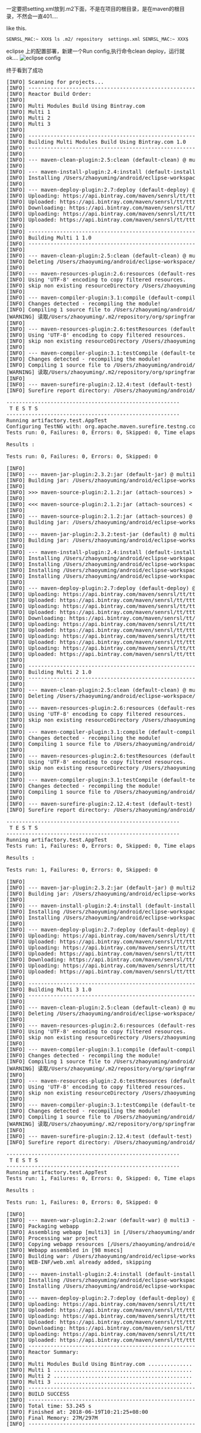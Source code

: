 一定要把setting.xml放到.m2下面，不是在项目的根目录，是在maven的根目录，不然会一直401....

like this.

`SENRSL_MAC:~ XXX$ ls .m2/
repository	settings.xml
SENRSL_MAC:~ XXX$ `

eclipse 上的配置部署，新建一个Run config,执行命令clean deploy，运行就ok....
![eclipse config](https://github.com/senRsl/bintray-examples/raw/master/doc/deploy.png)

终于看到了成功

<pre>
[INFO] Scanning for projects...
[INFO] ------------------------------------------------------------------------
[INFO] Reactor Build Order:
[INFO] 
[INFO] Multi Modules Build Using Bintray.com
[INFO] Multi 1
[INFO] Multi 2
[INFO] Multi 3
[INFO]                                                                         
[INFO] ------------------------------------------------------------------------
[INFO] Building Multi Modules Build Using Bintray.com 1.0
[INFO] ------------------------------------------------------------------------
[INFO] 
[INFO] --- maven-clean-plugin:2.5:clean (default-clean) @ multi ---
[INFO] 
[INFO] --- maven-install-plugin:2.4:install (default-install) @ multi ---
[INFO] Installing /Users/zhaoyuming/android/eclipse-workspace/bintray-examples/maven-example/pom.xml to /Users/zhaoyuming/.m2/repository/org/jfrog/example/bintray/maven/multi/1.0/multi-1.0.pom
[INFO] 
[INFO] --- maven-deploy-plugin:2.7:deploy (default-deploy) @ multi ---
[INFO] Uploading: https://api.bintray.com/maven/senrsl/tt/tttttt/;publish=1/org/jfrog/example/bintray/maven/multi/1.0/multi-1.0.pom
[INFO] Uploaded: https://api.bintray.com/maven/senrsl/tt/tttttt/;publish=1/org/jfrog/example/bintray/maven/multi/1.0/multi-1.0.pom (4 KB at 1.2 KB/sec)
[INFO] Downloading: https://api.bintray.com/maven/senrsl/tt/tttttt/;publish=1/org/jfrog/example/bintray/maven/multi/maven-metadata.xml
[INFO] Uploading: https://api.bintray.com/maven/senrsl/tt/tttttt/;publish=1/org/jfrog/example/bintray/maven/multi/maven-metadata.xml
[INFO] Uploaded: https://api.bintray.com/maven/senrsl/tt/tttttt/;publish=1/org/jfrog/example/bintray/maven/multi/maven-metadata.xml (312 B at 0.3 KB/sec)
[INFO]                                                                         
[INFO] ------------------------------------------------------------------------
[INFO] Building Multi 1 1.0
[INFO] ------------------------------------------------------------------------
[INFO] 
[INFO] --- maven-clean-plugin:2.5:clean (default-clean) @ multi1 ---
[INFO] Deleting /Users/zhaoyuming/android/eclipse-workspace/bintray-examples/maven-example/multi1/target
[INFO] 
[INFO] --- maven-resources-plugin:2.6:resources (default-resources) @ multi1 ---
[INFO] Using 'UTF-8' encoding to copy filtered resources.
[INFO] skip non existing resourceDirectory /Users/zhaoyuming/android/eclipse-workspace/bintray-examples/maven-example/multi1/src/main/resources
[INFO] 
[INFO] --- maven-compiler-plugin:3.1:compile (default-compile) @ multi1 ---
[INFO] Changes detected - recompiling the module!
[INFO] Compiling 1 source file to /Users/zhaoyuming/android/eclipse-workspace/bintray-examples/maven-example/multi1/target/classes
[WARNING] 读取/Users/zhaoyuming/.m2/repository/org/springframework/spring-beans/2.5.6/spring-beans-2.5.6.jar时出错; invalid LOC header (bad signature)
[INFO] 
[INFO] --- maven-resources-plugin:2.6:testResources (default-testResources) @ multi1 ---
[INFO] Using 'UTF-8' encoding to copy filtered resources.
[INFO] skip non existing resourceDirectory /Users/zhaoyuming/android/eclipse-workspace/bintray-examples/maven-example/multi1/src/test/resources
[INFO] 
[INFO] --- maven-compiler-plugin:3.1:testCompile (default-testCompile) @ multi1 ---
[INFO] Changes detected - recompiling the module!
[INFO] Compiling 1 source file to /Users/zhaoyuming/android/eclipse-workspace/bintray-examples/maven-example/multi1/target/test-classes
[WARNING] 读取/Users/zhaoyuming/.m2/repository/org/springframework/spring-beans/2.5.6/spring-beans-2.5.6.jar时出错; invalid LOC header (bad signature)
[INFO] 
[INFO] --- maven-surefire-plugin:2.12.4:test (default-test) @ multi1 ---
[INFO] Surefire report directory: /Users/zhaoyuming/android/eclipse-workspace/bintray-examples/maven-example/multi1/target/surefire-reports

-------------------------------------------------------
 T E S T S
-------------------------------------------------------
Running artifactory.test.AppTest
Configuring TestNG with: org.apache.maven.surefire.testng.conf.TestNGMapConfigurator@25f38edc
Tests run: 0, Failures: 0, Errors: 0, Skipped: 0, Time elapsed: 0.288 sec

Results :

Tests run: 0, Failures: 0, Errors: 0, Skipped: 0

[INFO] 
[INFO] --- maven-jar-plugin:2.3.2:jar (default-jar) @ multi1 ---
[INFO] Building jar: /Users/zhaoyuming/android/eclipse-workspace/bintray-examples/maven-example/multi1/target/multi1-1.0.jar
[INFO] 
[INFO] >>> maven-source-plugin:2.1.2:jar (attach-sources) > generate-sources @ multi1 >>>
[INFO] 
[INFO] <<< maven-source-plugin:2.1.2:jar (attach-sources) < generate-sources @ multi1 <<<
[INFO] 
[INFO] --- maven-source-plugin:2.1.2:jar (attach-sources) @ multi1 ---
[INFO] Building jar: /Users/zhaoyuming/android/eclipse-workspace/bintray-examples/maven-example/multi1/target/multi1-1.0-sources.jar
[INFO] 
[INFO] --- maven-jar-plugin:2.3.2:test-jar (default) @ multi1 ---
[INFO] Building jar: /Users/zhaoyuming/android/eclipse-workspace/bintray-examples/maven-example/multi1/target/multi1-1.0-tests.jar
[INFO] 
[INFO] --- maven-install-plugin:2.4:install (default-install) @ multi1 ---
[INFO] Installing /Users/zhaoyuming/android/eclipse-workspace/bintray-examples/maven-example/multi1/target/multi1-1.0.jar to /Users/zhaoyuming/.m2/repository/org/jfrog/example/bintray/maven/multi1/1.0/multi1-1.0.jar
[INFO] Installing /Users/zhaoyuming/android/eclipse-workspace/bintray-examples/maven-example/multi1/pom.xml to /Users/zhaoyuming/.m2/repository/org/jfrog/example/bintray/maven/multi1/1.0/multi1-1.0.pom
[INFO] Installing /Users/zhaoyuming/android/eclipse-workspace/bintray-examples/maven-example/multi1/target/multi1-1.0-sources.jar to /Users/zhaoyuming/.m2/repository/org/jfrog/example/bintray/maven/multi1/1.0/multi1-1.0-sources.jar
[INFO] Installing /Users/zhaoyuming/android/eclipse-workspace/bintray-examples/maven-example/multi1/target/multi1-1.0-tests.jar to /Users/zhaoyuming/.m2/repository/org/jfrog/example/bintray/maven/multi1/1.0/multi1-1.0-tests.jar
[INFO] 
[INFO] --- maven-deploy-plugin:2.7:deploy (default-deploy) @ multi1 ---
[INFO] Uploading: https://api.bintray.com/maven/senrsl/tt/tttttt/;publish=1/org/jfrog/example/bintray/maven/multi1/1.0/multi1-1.0.jar
[INFO] Uploaded: https://api.bintray.com/maven/senrsl/tt/tttttt/;publish=1/org/jfrog/example/bintray/maven/multi1/1.0/multi1-1.0.jar (3 KB at 2.9 KB/sec)
[INFO] Uploading: https://api.bintray.com/maven/senrsl/tt/tttttt/;publish=1/org/jfrog/example/bintray/maven/multi1/1.0/multi1-1.0.pom
[INFO] Uploaded: https://api.bintray.com/maven/senrsl/tt/tttttt/;publish=1/org/jfrog/example/bintray/maven/multi1/1.0/multi1-1.0.pom (3 KB at 2.6 KB/sec)
[INFO] Downloading: https://api.bintray.com/maven/senrsl/tt/tttttt/;publish=1/org/jfrog/example/bintray/maven/multi1/maven-metadata.xml
[INFO] Uploading: https://api.bintray.com/maven/senrsl/tt/tttttt/;publish=1/org/jfrog/example/bintray/maven/multi1/maven-metadata.xml
[INFO] Uploaded: https://api.bintray.com/maven/senrsl/tt/tttttt/;publish=1/org/jfrog/example/bintray/maven/multi1/maven-metadata.xml (313 B at 0.3 KB/sec)
[INFO] Uploading: https://api.bintray.com/maven/senrsl/tt/tttttt/;publish=1/org/jfrog/example/bintray/maven/multi1/1.0/multi1-1.0-sources.jar
[INFO] Uploaded: https://api.bintray.com/maven/senrsl/tt/tttttt/;publish=1/org/jfrog/example/bintray/maven/multi1/1.0/multi1-1.0-sources.jar (819 B at 0.8 KB/sec)
[INFO] Uploading: https://api.bintray.com/maven/senrsl/tt/tttttt/;publish=1/org/jfrog/example/bintray/maven/multi1/1.0/multi1-1.0-tests.jar
[INFO] Uploaded: https://api.bintray.com/maven/senrsl/tt/tttttt/;publish=1/org/jfrog/example/bintray/maven/multi1/1.0/multi1-1.0-tests.jar (3 KB at 2.6 KB/sec)
[INFO]                                                                         
[INFO] ------------------------------------------------------------------------
[INFO] Building Multi 2 1.0
[INFO] ------------------------------------------------------------------------
[INFO] 
[INFO] --- maven-clean-plugin:2.5:clean (default-clean) @ multi2 ---
[INFO] Deleting /Users/zhaoyuming/android/eclipse-workspace/bintray-examples/maven-example/multi2/target
[INFO] 
[INFO] --- maven-resources-plugin:2.6:resources (default-resources) @ multi2 ---
[INFO] Using 'UTF-8' encoding to copy filtered resources.
[INFO] skip non existing resourceDirectory /Users/zhaoyuming/android/eclipse-workspace/bintray-examples/maven-example/multi2/src/main/resources
[INFO] 
[INFO] --- maven-compiler-plugin:3.1:compile (default-compile) @ multi2 ---
[INFO] Changes detected - recompiling the module!
[INFO] Compiling 1 source file to /Users/zhaoyuming/android/eclipse-workspace/bintray-examples/maven-example/multi2/target/classes
[INFO] 
[INFO] --- maven-resources-plugin:2.6:testResources (default-testResources) @ multi2 ---
[INFO] Using 'UTF-8' encoding to copy filtered resources.
[INFO] skip non existing resourceDirectory /Users/zhaoyuming/android/eclipse-workspace/bintray-examples/maven-example/multi2/src/test/resources
[INFO] 
[INFO] --- maven-compiler-plugin:3.1:testCompile (default-testCompile) @ multi2 ---
[INFO] Changes detected - recompiling the module!
[INFO] Compiling 1 source file to /Users/zhaoyuming/android/eclipse-workspace/bintray-examples/maven-example/multi2/target/test-classes
[INFO] 
[INFO] --- maven-surefire-plugin:2.12.4:test (default-test) @ multi2 ---
[INFO] Surefire report directory: /Users/zhaoyuming/android/eclipse-workspace/bintray-examples/maven-example/multi2/target/surefire-reports

-------------------------------------------------------
 T E S T S
-------------------------------------------------------
Running artifactory.test.AppTest
Tests run: 1, Failures: 0, Errors: 0, Skipped: 0, Time elapsed: 0.053 sec

Results :

Tests run: 1, Failures: 0, Errors: 0, Skipped: 0

[INFO] 
[INFO] --- maven-jar-plugin:2.3.2:jar (default-jar) @ multi2 ---
[INFO] Building jar: /Users/zhaoyuming/android/eclipse-workspace/bintray-examples/maven-example/multi2/target/multi2-1.0.jar
[INFO] 
[INFO] --- maven-install-plugin:2.4:install (default-install) @ multi2 ---
[INFO] Installing /Users/zhaoyuming/android/eclipse-workspace/bintray-examples/maven-example/multi2/target/multi2-1.0.jar to /Users/zhaoyuming/.m2/repository/org/jfrog/example/bintray/maven/multi2/1.0/multi2-1.0.jar
[INFO] Installing /Users/zhaoyuming/android/eclipse-workspace/bintray-examples/maven-example/multi2/pom.xml to /Users/zhaoyuming/.m2/repository/org/jfrog/example/bintray/maven/multi2/1.0/multi2-1.0.pom
[INFO] 
[INFO] --- maven-deploy-plugin:2.7:deploy (default-deploy) @ multi2 ---
[INFO] Uploading: https://api.bintray.com/maven/senrsl/tt/tttttt/;publish=1/org/jfrog/example/bintray/maven/multi2/1.0/multi2-1.0.jar
[INFO] Uploaded: https://api.bintray.com/maven/senrsl/tt/tttttt/;publish=1/org/jfrog/example/bintray/maven/multi2/1.0/multi2-1.0.jar (3 KB at 2.2 KB/sec)
[INFO] Uploading: https://api.bintray.com/maven/senrsl/tt/tttttt/;publish=1/org/jfrog/example/bintray/maven/multi2/1.0/multi2-1.0.pom
[INFO] Uploaded: https://api.bintray.com/maven/senrsl/tt/tttttt/;publish=1/org/jfrog/example/bintray/maven/multi2/1.0/multi2-1.0.pom (966 B at 0.9 KB/sec)
[INFO] Downloading: https://api.bintray.com/maven/senrsl/tt/tttttt/;publish=1/org/jfrog/example/bintray/maven/multi2/maven-metadata.xml
[INFO] Uploading: https://api.bintray.com/maven/senrsl/tt/tttttt/;publish=1/org/jfrog/example/bintray/maven/multi2/maven-metadata.xml
[INFO] Uploaded: https://api.bintray.com/maven/senrsl/tt/tttttt/;publish=1/org/jfrog/example/bintray/maven/multi2/maven-metadata.xml (313 B at 0.2 KB/sec)
[INFO]                                                                         
[INFO] ------------------------------------------------------------------------
[INFO] Building Multi 3 1.0
[INFO] ------------------------------------------------------------------------
[INFO] 
[INFO] --- maven-clean-plugin:2.5:clean (default-clean) @ multi3 ---
[INFO] Deleting /Users/zhaoyuming/android/eclipse-workspace/bintray-examples/maven-example/multi3/target
[INFO] 
[INFO] --- maven-resources-plugin:2.6:resources (default-resources) @ multi3 ---
[INFO] Using 'UTF-8' encoding to copy filtered resources.
[INFO] skip non existing resourceDirectory /Users/zhaoyuming/android/eclipse-workspace/bintray-examples/maven-example/multi3/src/main/resources
[INFO] 
[INFO] --- maven-compiler-plugin:3.1:compile (default-compile) @ multi3 ---
[INFO] Changes detected - recompiling the module!
[INFO] Compiling 1 source file to /Users/zhaoyuming/android/eclipse-workspace/bintray-examples/maven-example/multi3/target/classes
[WARNING] 读取/Users/zhaoyuming/.m2/repository/org/springframework/spring-beans/2.5.6/spring-beans-2.5.6.jar时出错; invalid LOC header (bad signature)
[INFO] 
[INFO] --- maven-resources-plugin:2.6:testResources (default-testResources) @ multi3 ---
[INFO] Using 'UTF-8' encoding to copy filtered resources.
[INFO] skip non existing resourceDirectory /Users/zhaoyuming/android/eclipse-workspace/bintray-examples/maven-example/multi3/src/test/resources
[INFO] 
[INFO] --- maven-compiler-plugin:3.1:testCompile (default-testCompile) @ multi3 ---
[INFO] Changes detected - recompiling the module!
[INFO] Compiling 1 source file to /Users/zhaoyuming/android/eclipse-workspace/bintray-examples/maven-example/multi3/target/test-classes
[WARNING] 读取/Users/zhaoyuming/.m2/repository/org/springframework/spring-beans/2.5.6/spring-beans-2.5.6.jar时出错; invalid LOC header (bad signature)
[INFO] 
[INFO] --- maven-surefire-plugin:2.12.4:test (default-test) @ multi3 ---
[INFO] Surefire report directory: /Users/zhaoyuming/android/eclipse-workspace/bintray-examples/maven-example/multi3/target/surefire-reports

-------------------------------------------------------
 T E S T S
-------------------------------------------------------
Running artifactory.test.AppTest
Tests run: 1, Failures: 0, Errors: 0, Skipped: 0, Time elapsed: 0.04 sec

Results :

Tests run: 1, Failures: 0, Errors: 0, Skipped: 0

[INFO] 
[INFO] --- maven-war-plugin:2.2:war (default-war) @ multi3 ---
[INFO] Packaging webapp
[INFO] Assembling webapp [multi3] in [/Users/zhaoyuming/android/eclipse-workspace/bintray-examples/maven-example/multi3/target/multi3-1.0]
[INFO] Processing war project
[INFO] Copying webapp resources [/Users/zhaoyuming/android/eclipse-workspace/bintray-examples/maven-example/multi3/src/main/webapp]
[INFO] Webapp assembled in [98 msecs]
[INFO] Building war: /Users/zhaoyuming/android/eclipse-workspace/bintray-examples/maven-example/multi3/target/multi3-1.0.war
[INFO] WEB-INF/web.xml already added, skipping
[INFO] 
[INFO] --- maven-install-plugin:2.4:install (default-install) @ multi3 ---
[INFO] Installing /Users/zhaoyuming/android/eclipse-workspace/bintray-examples/maven-example/multi3/target/multi3-1.0.war to /Users/zhaoyuming/.m2/repository/org/jfrog/example/bintray/maven/multi3/1.0/multi3-1.0.war
[INFO] Installing /Users/zhaoyuming/android/eclipse-workspace/bintray-examples/maven-example/multi3/pom.xml to /Users/zhaoyuming/.m2/repository/org/jfrog/example/bintray/maven/multi3/1.0/multi3-1.0.pom
[INFO] 
[INFO] --- maven-deploy-plugin:2.7:deploy (default-deploy) @ multi3 ---
[INFO] Uploading: https://api.bintray.com/maven/senrsl/tt/tttttt/;publish=1/org/jfrog/example/bintray/maven/multi3/1.0/multi3-1.0.war
[INFO] Uploaded: https://api.bintray.com/maven/senrsl/tt/tttttt/;publish=1/org/jfrog/example/bintray/maven/multi3/1.0/multi3-1.0.war (2511 KB at 516.6 KB/sec)
[INFO] Uploading: https://api.bintray.com/maven/senrsl/tt/tttttt/;publish=1/org/jfrog/example/bintray/maven/multi3/1.0/multi3-1.0.pom
[INFO] Uploaded: https://api.bintray.com/maven/senrsl/tt/tttttt/;publish=1/org/jfrog/example/bintray/maven/multi3/1.0/multi3-1.0.pom (3 KB at 2.2 KB/sec)
[INFO] Downloading: https://api.bintray.com/maven/senrsl/tt/tttttt/;publish=1/org/jfrog/example/bintray/maven/multi3/maven-metadata.xml
[INFO] Uploading: https://api.bintray.com/maven/senrsl/tt/tttttt/;publish=1/org/jfrog/example/bintray/maven/multi3/maven-metadata.xml
[INFO] Uploaded: https://api.bintray.com/maven/senrsl/tt/tttttt/;publish=1/org/jfrog/example/bintray/maven/multi3/maven-metadata.xml (313 B at 0.3 KB/sec)
[INFO] ------------------------------------------------------------------------
[INFO] Reactor Summary:
[INFO] 
[INFO] Multi Modules Build Using Bintray.com .............. SUCCESS [  9.952 s]
[INFO] Multi 1 ............................................ SUCCESS [ 18.854 s]
[INFO] Multi 2 ............................................ SUCCESS [ 10.137 s]
[INFO] Multi 3 ............................................ SUCCESS [ 14.132 s]
[INFO] ------------------------------------------------------------------------
[INFO] BUILD SUCCESS
[INFO] ------------------------------------------------------------------------
[INFO] Total time: 53.245 s
[INFO] Finished at: 2018-06-19T10:21:25+08:00
[INFO] Final Memory: 27M/297M
[INFO] ------------------------------------------------------------------------
</pre>
